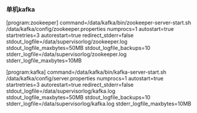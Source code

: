 ### 单机kafka
[program:zookeeper]
command=/data/kafka/bin/zookeeper-server-start.sh /data/kafka/config/zookeeper.properties
numprocs=1
autostart=true
startretries=3
autorestart=true
redirect_stderr=false
stdout_logfile=/data/supervisorlog/zookeeper.log
stdout_logfile_maxbytes=50MB
stdout_logfile_backups=10
stderr_logfile=/data/supervisorlog/zookeeper.log
stderr_logfile_maxbytes=10MB

[program:kafka]
command=/data/kafka/bin/kafka-server-start.sh /data/kafka/config/server.properties
numprocs=1
autostart=true
startretries=3
autorestart=true
redirect_stderr=false
stdout_logfile=/data/supervisorlog/kafka.log
stdout_logfile_maxbytes=50MB
stdout_logfile_backups=10
stderr_logfile=/data/supervisorlog/kafka.log
stderr_logfile_maxbytes=10MB